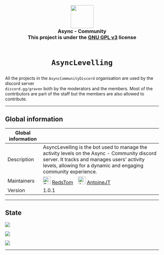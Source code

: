 <h3 align="center">
  <img src="https://avatars.githubusercontent.com/u/78621926?s=200&v=4" width="75"><br/>
  Async - Community <br/>
  This project is under the <a href="https://choosealicense.com/licenses/gpl-3.0/">GNU GPL v3</a> license<br/><br/>
</h3>

# <p align="center">`AsyncLevelling`</p>

All the projects in the <code>AsyncCommunityDiscord</code> organisation are used by the discord server <code>
discord.gg/graven</code> both by the moderators and the members.
Most of the contributors are part of the staff but the members are also allowed to contribute.

---

## Global information

| Global information |                                                                                                                                                                                                                                                                                                              |
| ------------------ | ------------------------------------------------------------------------------------------------------------------------------------------------------------------------------------------------------------------------------------------------------------------------------------------------------------ |
| Description        | AsyncLevelling is the bot used to manage the activity levels on the Async - Community discord server. It tracks and manages users' activity levels, allowing for a dynamic and engaging community experience.                                                                                                |
| Maintainers        | <img src="https://avatars.githubusercontent.com/u/44524788?v=4" alt="RedsTom profile picture" width="25"/> [RedsTom](https://github.com/RedsTom)&emsp;<img src="https://avatars.githubusercontent.com/u/26577763?v=4" alt="AntoineJT profile picture" width="25"/> [AntoineJT](https://github.com/AntoineJT) |
| Version            | 1.0.1                                                                                                                                                                                                                                                                                                        |

---

## State

![](https://img.shields.io/badge/State-In_production-green?style=for-the-badge)

![](https://img.shields.io/github/issues/AsyncCommunityDiscord/AsyncLevelling?style=for-the-badge)

![](https://img.shields.io/github/issues-pr/AsyncCommunityDiscord/AsyncLevelling?style=for-the-badge)

---
